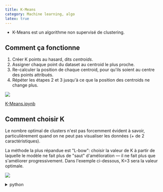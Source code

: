 ```yaml
---
title: K-Means
category: Machine learning, algo
latex: true
---
```


* K-Means est un algorithme non supervisé de clustering.

## Comment ça fonctionne

1. Créer K points au hasard, dits *centroids*.
2. Assigner chaque point du dataset au centroid le plus proche.
3. Re-calculer la position de chaque centroid, pour qu'ils soient au centre des points attribués.
4. Répéter les étapes 2 et 3 jusqu'à ce que la position des centroids ne change plus.

![](https://i.imgur.com/CmbOkYi.png)

[K-Means.ipynb](notebooks/K-Means.html)

## Comment choisir K

Le nombre optimal de clusters n'est pas forcemment évident à savoir, particulièrement quand on ne peut pas visualiser les données (+ de 2 caractéristiques).

La méthode la plus répandue est "L-bow": choisir la valeur de K à partir de laquelle le modèle ne fait plus de "saut" d'amélioration — il ne fait plus que s'améliorer progressivement. Dans l'exemple ci-dessous, K=3 sera la valeur optimale.

![](https://i.imgur.com/pizONNY.png)

<details>
<summary>python</summary>
<pre lang="python">
sse = {}
for k in range(1,10):
    kmeans = KMeans(n_clusters=k, max_iter=100).fit(X)

    df['clusters'] = kmeans.labels_
    sse[k] = kmeans.inertia_

plt.figure()
plt.plot(list(sse.keys()), list(sse.values()))
plt.xlabel('No. of clusters (K-Value)')
plt.ylabel('Within Cluster Sum of Squared')
</pre>
</details>